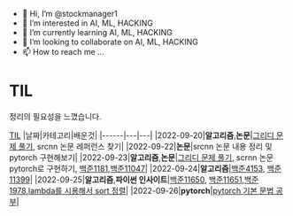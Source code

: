 - 👋 Hi, I’m @stockmanager1
- 👀 I’m interested in AI, ML, HACKING
- 🌱 I’m currently learning AI, ML, HACKING
- 💞️ I’m looking to collaborate on AI, ML, HACKING
- 📫 How to reach me ...

<!---
stockmanager1/stockmanager1 is a ✨ special ✨ repository because its `README.md` (this file) appears on your GitHub profile.
You can click the Preview link to take a look at your changes.
--->

# TIL 
정리의 필요성을 느꼈습니다.

[TIL](https://github.com/stockmanager1/today-i-learn)
|날짜|카테고리|배운것|
|------|---|---|
|2022-09-20|**알고리즘**,**논문**|[그리디 문제 풀기](https://github.com/stockmanager1/-algorithm---team-study/blob/main/1%EC%A3%BC%EC%B0%A8(2022.09.16~2022-09-23)/%EA%B7%B8%EB%A6%AC%EB%94%94_%EC%8A%A4%ED%84%B0%EB%94%94.ipynb), srcnn 논문 레퍼런스 찾기|
|2022-09-22|**논문**|srcnn 논문 내용 정리 및 pytorch 구현해보기|
|2022-09-23|**알고리즘**,**논문**|[그리디 문제 풀기](https://github.com/stockmanager1/-algorithm---team-study/blob/main/1%EC%A3%BC%EC%B0%A8(2022.09.16~2022-09-23)/%EA%B7%B8%EB%A6%AC%EB%94%94_%EC%8A%A4%ED%84%B0%EB%94%94.ipynb), scrnn 논문 pytorch로 구현하기, [백준1181](https://github.com/stockmanager1/baejoon-study--TIL/tree/main/%EB%B0%B1%EC%A4%80/Silver/1181.%E2%80%85%EB%8B%A8%EC%96%B4%E2%80%85%EC%A0%95%EB%A0%AC),[백준11047](https://github.com/stockmanager1/baejoon-study--TIL/tree/main/%EB%B0%B1%EC%A4%80/Silver/11047.%E2%80%85%EB%8F%99%EC%A0%84%E2%80%850)|
|2022-09-24|**알고리즘**|[백준4153](https://github.com/stockmanager1/baejoon-study--TIL/tree/main/%EB%B0%B1%EC%A4%80/Bronze/4153.%E2%80%85%EC%A7%81%EA%B0%81%EC%82%BC%EA%B0%81%ED%98%95), [백준11399](https://github.com/stockmanager1/baejoon-study--TIL/tree/main/%EB%B0%B1%EC%A4%80/Silver/11399.%E2%80%85ATM)|
|2022-09-25|**알고리즘**,**파이썬 인사이트**|[백준11650](https://github.com/stockmanager1/baejoon-study--TIL/tree/main/%EB%B0%B1%EC%A4%80/Silver/11650.%E2%80%85%EC%A2%8C%ED%91%9C%E2%80%85%EC%A0%95%EB%A0%AC%ED%95%98%EA%B8%B0), [백준11651](https://github.com/stockmanager1/baejoon-study--TIL/tree/main/%EB%B0%B1%EC%A4%80/Silver/11651.%E2%80%85%EC%A2%8C%ED%91%9C%E2%80%85%EC%A0%95%EB%A0%AC%ED%95%98%EA%B8%B0%E2%80%852),[백준1978](https://github.com/stockmanager1/baejoon-study--TIL/tree/main/%EB%B0%B1%EC%A4%80/Silver/1978.%E2%80%85%EC%86%8C%EC%88%98%E2%80%85%EC%B0%BE%EA%B8%B0),[lambda를 시용해서 sort 정렬](https://github.com/stockmanager1/python-insight-collection/blob/main/%EA%B8%B0%EC%A4%80%EC%9D%84%20%EC%9E%A1%EA%B3%A0%20sort%20%ED%95%A8%EC%88%98%EB%A1%9C%202%EC%B0%A8%EC%9B%90%20%EB%B0%B0%EC%97%B4%20%EC%A0%95%EB%A0%AC%ED%95%98%EA%B8%B0/README.md)|
|2022-09-26|**pytorch**|[pytorch 기본 문법 공부](https://github.com/stockmanager1/AI-TIL/blob/main/pytorch/_%ED%8C%8C%EC%9D%B4%ED%86%A0%EC%B9%98(PyTorch)_%ED%95%9C%EB%B2%88%EC%97%90_%EB%81%9D%EB%82%B4%EA%B8%B0_ipynb%EC%9D%98_%EC%82%AC%EB%B3%B8.ipynb)|

